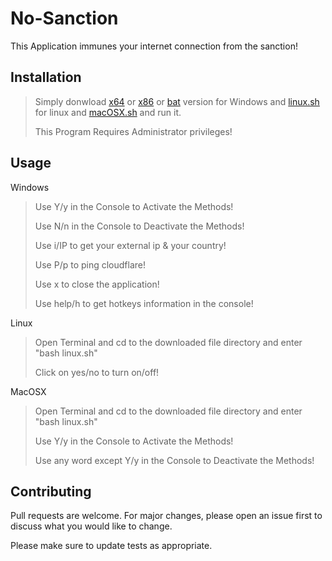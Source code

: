 # No-Sanction

This Application immunes your internet connection from the sanction!

## Installation

> Simply donwload [x64](https://github.com/AshkanRafiee/No-Sanction/raw/master/No-Sanction(x64).exe) or [x86](https://github.com/AshkanRafiee/No-Sanction/raw/master/No-Sanction(x86).exe) or [bat](https://raw.githubusercontent.com/AshkanRafiee/No-Sanction/master/no-sanction-windows.bat) version for Windows and [linux.sh](https://raw.githubusercontent.com/AshkanRafiee/No-Sanction/master/no-sanction-linux.sh) for linux and [macOSX.sh](https://raw.githubusercontent.com/AshkanRafiee/No-Sanction/master/no-sanction-macOSX.sh) and run it.
> 
> This Program Requires Administrator privileges! 

## Usage
Windows
> Use Y/y in the Console to Activate the Methods! 
> 
> Use N/n in the Console to Deactivate the Methods! 
> 
> Use i/IP to get your external ip & your country!
> 
> Use P/p to ping cloudflare!
> 
> Use x to close the application!
> 
> Use help/h to get hotkeys information in the console!

Linux
> Open Terminal and cd to the downloaded file directory and enter "bash linux.sh"
>
> Click on yes/no to turn on/off!

MacOSX
> Open Terminal and cd to the downloaded file directory and enter "bash linux.sh"
>
> Use Y/y in the Console to Activate the Methods! 
> 
> Use any word except Y/y in the Console to Deactivate the Methods! 
## Contributing
Pull requests are welcome. For major changes, please open an issue first to discuss what you would like to change.

Please make sure to update tests as appropriate.




